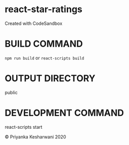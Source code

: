 # react-star-ratings

Created with CodeSandbox

# BUILD COMMAND

`npm run build` or `react-scripts build`

# OUTPUT DIRECTORY

public

# DEVELOPMENT COMMAND

react-scripts start

&copy; Priyanka Kesharwani 2020
